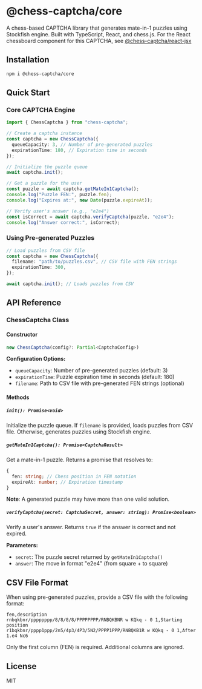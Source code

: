 # @chess-captcha/core

A chess-based CAPTCHA library that generates mate-in-1 puzzles using Stockfish engine. Built with TypeScript, React, and chess.js.
For the React chessboard component for this CAPTCHA, see [@chess-captcha/react-jsx](https://www.npmjs.com/package/@chess-captcha/react-jsx)

## Installation

```bash
npm i @chess-captcha/core
```

## Quick Start

### Core CAPTCHA Engine

```typescript
import { ChessCaptcha } from "chess-captcha";

// Create a captcha instance
const captcha = new ChessCaptcha({
  queueCapacity: 3, // Number of pre-generated puzzles
  expirationTime: 180, // Expiration time in seconds
});

// Initialize the puzzle queue
await captcha.init();

// Get a puzzle for the user
const puzzle = await captcha.getMateIn1Captcha();
console.log("Puzzle FEN:", puzzle.fen);
console.log("Expires at:", new Date(puzzle.expireAt));

// Verify user's answer (e.g., "e2e4")
const isCorrect = await captcha.verifyCaptcha(puzzle, "e2e4");
console.log("Answer correct:", isCorrect);
```

### Using Pre-generated Puzzles

```typescript
// Load puzzles from CSV file
const captcha = new ChessCaptcha({
  filename: "path/to/puzzles.csv", // CSV file with FEN strings
  expirationTime: 300,
});

await captcha.init(); // Loads puzzles from CSV
```

## API Reference


### ChessCaptcha Class

#### Constructor

```typescript
new ChessCaptcha(config?: Partial<CaptchaConfig>)
```

**Configuration Options:**

- `queueCapacity`: Number of pre-generated puzzles (default: 3)
- `expirationTime`: Puzzle expiration time in seconds (default: 180)
- `filename`: Path to CSV file with pre-generated FEN strings (optional)

#### Methods

##### `init(): Promise<void>`

Initialize the puzzle queue. If `filename` is provided, loads puzzles from CSV file. Otherwise, generates puzzles using Stockfish engine.

##### `getMateIn1Captcha(): Promise<CaptchaResult>`

Get a mate-in-1 puzzle. Returns a promise that resolves to:

```typescript
{
  fen: string; // Chess position in FEN notation
  expireAt: number; // Expiration timestamp
}
```

**Note**: A generated puzzle may have more than one valid solution.

##### `verifyCaptcha(secret: CaptchaSecret, answer: string): Promise<boolean>`

Verify a user's answer. Returns `true` if the answer is correct and not expired.

**Parameters:**

- `secret`: The puzzle secret returned by `getMateIn1Captcha()`
- `answer`: The move in format "e2e4" (from square + to square)

## CSV File Format

When using pre-generated puzzles, provide a CSV file with the following format:

```csv
fen,description
rnbqkbnr/pppppppp/8/8/8/8/PPPPPPPP/RNBQKBNR w KQkq - 0 1,Starting position
r1bqkbnr/pppp1ppp/2n5/4p3/4P3/5N2/PPPP1PPP/RNBQKB1R w KQkq - 0 1,After 1.e4 Nc6
```

Only the first column (FEN) is required. Additional columns are ignored.

## License

MIT
